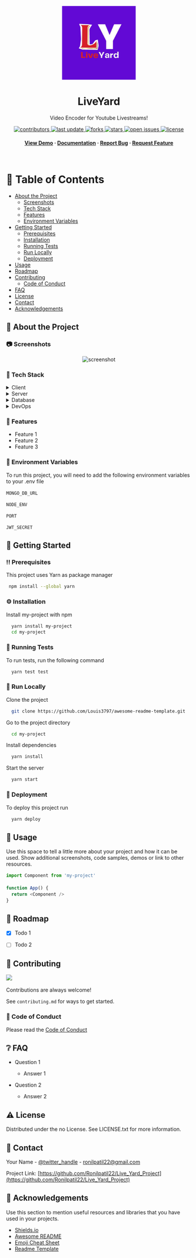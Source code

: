 <!--
Hey, thanks for using the awesome-readme-template template.  
If you have any enhancements, then fork this project and create a pull request 
or just open an issue with the label "enhancement".

Don't forget to give this project a star for additional support ;)
Maybe you can mention me or this repo in the acknowledgements too
-->
<div align="center">

  <img src="Frontend/src/components/images/LiveYard.jpg" alt="logo" width="200" height="auto" />
  <h1>LiveYard</h1>
  
  <p>
    Video Encoder for Youtube Livestreams! 
  </p>
  
  
<!-- Badges -->
<p>
  <a href="https://github.com/RonilPatil22/Live_Yard_Project/graphs/contributors">
    <img src="https://img.shields.io/github/contributors/RonilPatil22/Live_Yard_Project" alt="contributors" />
  </a>
  <a href="">
    <img src="https://img.shields.io/github/last-commit/RonilPatil22/Live_Yard_Project" alt="last update" />
  </a>
  <a href="https://github.com/RonilPatil22/Live_Yard_Project/network/members">
    <img src="https://img.shields.io/github/forks/RonilPatil22/Live_Yard_Project" alt="forks" />
  </a>
  <a href="https://github.com/RonilPatil22/Live_Yard_Project/stargazers">
    <img src="https://img.shields.io/github/stars/RonilPatil22/Live_Yard_Project" alt="stars" />
  </a>
  <a href="https://github.com/RonilPatil22/Live_Yard_Project/issues/">
    <img src="https://img.shields.io/github/issues/RonilPatil22/Live_Yard_Project" alt="open issues" />
  </a>
  <a href="https://github.com/RonilPatil22/Live_Yard_Project/blob/master/LICENSE">
    <img src="https://img.shields.io/github/license/Louis3797/awesome-readme-template.svg" alt="license" />
  </a>
</p>
   
<h4>
    <a href="https://github.com/Louis3797/awesome-readme-template/">View Demo</a>
  <span> · </span>
    <a href="https://github.com/Louis3797/awesome-readme-template">Documentation</a>
  <span> · </span>
    <a href="https://github.com/Louis3797/awesome-readme-template/issues/">Report Bug</a>
  <span> · </span>
    <a href="https://github.com/Louis3797/awesome-readme-template/issues/">Request Feature</a>
  </h4>
</div>

<br />

<!-- Table of Contents -->
# :notebook_with_decorative_cover: Table of Contents

- [About the Project](#star2-about-the-project)
  * [Screenshots](#camera-screenshots)
  * [Tech Stack](#space_invader-tech-stack)
  * [Features](#dart-features)
  * [Environment Variables](#key-environment-variables)
- [Getting Started](#toolbox-getting-started)
  * [Prerequisites](#bangbang-prerequisites)
  * [Installation](#gear-installation)
  * [Running Tests](#test_tube-running-tests)
  * [Run Locally](#running-run-locally)
  * [Deployment](#triangular_flag_on_post-deployment)
- [Usage](#eyes-usage)
- [Roadmap](#compass-roadmap)
- [Contributing](#wave-contributing)
  * [Code of Conduct](#scroll-code-of-conduct)
- [FAQ](#grey_question-faq)
- [License](#warning-license)
- [Contact](#handshake-contact)
- [Acknowledgements](#gem-acknowledgements)

  

<!-- About the Project -->
## :star2: About the Project


<!-- Screenshots -->
### :camera: Screenshots

<div align="center"> 
  <img src="https://placehold.co/600x400?text=Your+Screenshot+here" alt="screenshot" />
</div>


<!-- TechStack -->
### :space_invader: Tech Stack

<details>
  <summary>Client</summary>
  <ul>
    <li><a href="https://www.typescriptlang.org/">JavaScript</a></li>
<!--     <li><a href="https://nextjs.org/">Next.js</a></li> -->
    <li><a href="https://reactjs.org/">React.js</a></li>
    <li><a href="https://tailwindcss.com/">TailwindCSS</a></li>
  </ul>
</details>

<details>
  <summary>Server</summary>
  <ul>
    <li><a href="https://www.typescriptlang.org/">Node.js</a></li>
    <li><a href="https://expressjs.com/">Express.js</a></li>
<!--     <li><a href="https://go.dev/">Golang</a></li> -->
<!--     <li><a href="https://nestjs.com/">Nest.js</a></li> -->
<!--     <li><a href="https://socket.io/">SocketIO</a></li> -->
<!--     <li><a href="https://www.prisma.io/">Prisma</a></li>     -->
<!--     <li><a href="https://www.apollographql.com/">Apollo</a></li> -->
<!--     <li><a href="https://graphql.org/">GraphQL</a></li> -->
  </ul>
</details>

<details>
<summary>Database</summary>
  <ul>
<!--     <li><a href="https://www.mysql.com/">MySQL</a></li> -->
<!--     <li><a href="https://www.postgresql.org/">PostgreSQL</a></li> -->
<!--     <li><a href="https://redis.io/">Redis</a></li> -->
<!--     <li><a href="https://neo4j.com/">Neo4j</a></li> -->
    <li><a href="https://www.mongodb.com/">MongoDB</a></li>
  </ul>
</details>

<details>
<summary>DevOps</summary>
  <ul>
    <li><a href="https://www.docker.com/">Docker</a></li>
<!--     <li><a href="https://www.jenkins.io/">Jenkins</a></li> -->
<!--     <li><a href="https://circleci.com/">CircleCLI</a></li> -->
  </ul>
</details>

<!-- Features -->
### :dart: Features

- Feature 1
- Feature 2
- Feature 3


<!-- Env Variables -->
### :key: Environment Variables

To run this project, you will need to add the following environment variables to your .env file

`MONGO_DB_URL`

`NODE_ENV`

`PORT`

`JWT_SECRET`

<!-- Getting Started -->
## 	:toolbox: Getting Started

<!-- Prerequisites -->
### :bangbang: Prerequisites

This project uses Yarn as package manager

```bash
 npm install --global yarn
```

<!-- Installation -->
### :gear: Installation

Install my-project with npm

```bash
  yarn install my-project
  cd my-project
```
   
<!-- Running Tests -->
### :test_tube: Running Tests

To run tests, run the following command

```bash
  yarn test test
```

<!-- Run Locally -->
### :running: Run Locally

Clone the project

```bash
  git clone https://github.com/Louis3797/awesome-readme-template.git
```

Go to the project directory

```bash
  cd my-project
```

Install dependencies

```bash
  yarn install
```

Start the server

```bash
  yarn start
```


<!-- Deployment -->
### :triangular_flag_on_post: Deployment

To deploy this project run

```bash
  yarn deploy
```


<!-- Usage -->
## :eyes: Usage

Use this space to tell a little more about your project and how it can be used. Show additional screenshots, code samples, demos or link to other resources.


```javascript
import Component from 'my-project'

function App() {
  return <Component />
}
```

<!-- Roadmap -->
## :compass: Roadmap

* [x] Todo 1
* [ ] Todo 2


<!-- Contributing -->
## :wave: Contributing

<a href="https://github.com/Ronilpatil22/Live_Yard_Project/graphs/contributors">
  <img src="https://contrib.rocks/image?repo=Ronilpatil22/Live_Yard_Project" />
</a>


Contributions are always welcome!

See `contributing.md` for ways to get started.


<!-- Code of Conduct -->
### :scroll: Code of Conduct

Please read the [Code of Conduct](https://github.com/Louis3797/awesome-readme-template/blob/master/CODE_OF_CONDUCT.md)

<!-- FAQ -->
## :grey_question: FAQ

- Question 1

  + Answer 1

- Question 2

  + Answer 2


<!-- License -->
## :warning: License

Distributed under the no License. See LICENSE.txt for more information.


<!-- Contact -->
## :handshake: Contact

Your Name - [@twitter_handle](https://x.com/ronilpatil22) - ronilpatil22@gmail.com

Project Link: [https://github.com/Ronilpatil22/Live_Yard_Project](https://github.com/Ronilpatil22/Live_Yard_Project)


<!-- Acknowledgments -->
## :gem: Acknowledgements

Use this section to mention useful resources and libraries that you have used in your projects.

 - [Shields.io](https://shields.io/)
 - [Awesome README](https://github.com/matiassingers/awesome-readme)
 - [Emoji Cheat Sheet](https://github.com/ikatyang/emoji-cheat-sheet/blob/master/README.md#travel--places)
 - [Readme Template](https://github.com/othneildrew/Best-README-Template)


